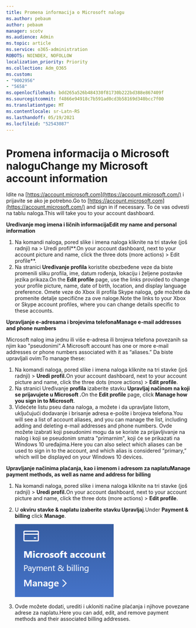 ```yaml
---
title: Promena informacija o Microsoft nalogu
ms.author: pebaum
author: pebaum
manager: scotv
ms.audience: Admin
ms.topic: article
ms.service: o365-administration
ROBOTS: NOINDEX, NOFOLLOW
localization_priority: Priority
ms.collection: Adm_O365
ms.custom:
- "9002956"
- "5658"
ms.openlocfilehash: bdd265a526b484330f81730b222bd388e867409f
ms.sourcegitcommit: f4866e94918c7b591ad0cd3b58169d340bcc7f00
ms.translationtype: MT
ms.contentlocale: sr-Latn-RS
ms.lasthandoff: 05/19/2021
ms.locfileid: "52543087"
---
```

# <a name="change-my-microsoft-account-information"></a><span data-ttu-id="62004-102">Promena informacija o Microsoft nalogu</span><span class="sxs-lookup"><span data-stu-id="62004-102">Change my Microsoft account information</span></span>

<span data-ttu-id="62004-103">Idite na [https://account.microsoft.com](https://account.microsoft.com/) i prijavite se ako je potrebno.</span><span class="sxs-lookup"><span data-stu-id="62004-103">Go to [https://account.microsoft.com](https://account.microsoft.com/) and sign in if necessary.</span></span> <span data-ttu-id="62004-104">To će vas odvesti na tablu naloga.</span><span class="sxs-lookup"><span data-stu-id="62004-104">This will take you to your account dashboard.</span></span>  

<span data-ttu-id="62004-105">**Uređivanje mog imena i ličnih informacija**</span><span class="sxs-lookup"><span data-stu-id="62004-105">**Edit my name and personal information**</span></span>

1. <span data-ttu-id="62004-106">Na komandi naloga, pored slike i imena naloga kliknite na tri stavke (još radnji) na > Uredi profil\*\*.</span><span class="sxs-lookup"><span data-stu-id="62004-106">On your account dashboard, next to your account picture and name, click the three dots (more actions) > Edit profile\*\*.</span></span>
2. <span data-ttu-id="62004-107">Na stranici **Uređivanje profila** koristite obezbeđene veze da biste promenili sliku profila, ime, datum rođenja, lokaciju i željene postavke jezika prikaza.</span><span class="sxs-lookup"><span data-stu-id="62004-107">On the **Edit profile** page, use the links provided to change your profile picture, name, date of birth, location, and display language preference.</span></span> <span data-ttu-id="62004-108">Omete veze do Xbox ili profila Skype naloga, gde možete da promenite detalje specifične za ove naloge.</span><span class="sxs-lookup"><span data-stu-id="62004-108">Note the links to your Xbox or Skype account profiles, where you can change details specific to these accounts.</span></span>

<span data-ttu-id="62004-109">**Upravljanje e-adresama i brojevima telefona**</span><span class="sxs-lookup"><span data-stu-id="62004-109">**Manage e-mail addresses and phone numbers**</span></span>

<span data-ttu-id="62004-110">Microsoft nalog ima jednu ili više e-adresa ili brojeva telefona povezanih sa njim kao "pseudonimi".</span><span class="sxs-lookup"><span data-stu-id="62004-110">A Microsoft account has one or more e-mail addresses or phone numbers associated with it as “aliases.”</span></span> <span data-ttu-id="62004-111">Da biste upravljali ovim:</span><span class="sxs-lookup"><span data-stu-id="62004-111">To manage these:</span></span>

1. <span data-ttu-id="62004-112">Na komandi naloga, pored slike i imena naloga kliknite na tri stavke (još radnji) > **Uredi profil.**</span><span class="sxs-lookup"><span data-stu-id="62004-112">On your account dashboard, next to your account picture and name, click the three dots (more actions) > **Edit profile**.</span></span>
2. <span data-ttu-id="62004-113">Na stranici Uređivanje **profila** izaberite stavku **Upravljaj načinom na koji se prijavujete u Microsoft .**</span><span class="sxs-lookup"><span data-stu-id="62004-113">On the **Edit profile** page, click **Manage how you sign in to Microsoft**.</span></span> 
3. <span data-ttu-id="62004-114">Videćete listu pseu dana naloga, a možete i da upravljate listom, uključujući dodavanje i brisanje adresa e-pošte i brojeva telefona.</span><span class="sxs-lookup"><span data-stu-id="62004-114">You will see a list of account aliases, and you can manage the list, including adding and deleting e-mail addresses and phone numbers.</span></span> <span data-ttu-id="62004-115">Ovde možete izabrati koji pseudonimi mogu da se koriste za prijavljivanje na nalog i koji se pseudonim smatra "primarnim", koji će se prikazati na Windows 10 uređajima.</span><span class="sxs-lookup"><span data-stu-id="62004-115">Here you can also select which aliases can be used to sign in to the account, and which alias is considered “primary,” which will be displayed on your Windows 10 devices.</span></span>

<span data-ttu-id="62004-116">**Upravljanje načinima plaćanja, kao i imenom i adresom za naplatu**</span><span class="sxs-lookup"><span data-stu-id="62004-116">**Manage payment methods, as well as name and address for billing**</span></span> 

1. <span data-ttu-id="62004-117">Na komandi naloga, pored slike i imena naloga kliknite na tri stavke (još radnji) > **Uredi profil.**</span><span class="sxs-lookup"><span data-stu-id="62004-117">On your account dashboard, next to your account picture and name, click the three dots (more actions) > **Edit profile**.</span></span>
2. <span data-ttu-id="62004-118">U **okviru stavke & naplatu izaberite** **stavku Upravljaj**.</span><span class="sxs-lookup"><span data-stu-id="62004-118">Under **Payment & billing** click **Manage**.</span></span>

    ![Upravljanje plaćanjem i naplatom](media/manage-account.png)

3. <span data-ttu-id="62004-120">Ovde možete dodati, urediti i ukloniti načine plaćanja i njihove povezane adrese za naplatu.</span><span class="sxs-lookup"><span data-stu-id="62004-120">Here you can add, edit, and remove payment methods and their associated billing addresses.</span></span> 
